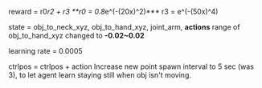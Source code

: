reward = r0*r2 + r3
**r0 = 0.8*e^(-(20x)^2)***
r3 = e^(-(50x)^4)

state = obj_to_neck_xyz, obj_to_hand_xyz, joint_arm, **actions**
range of obj_to_hand_xyz changed to **-0.02~0.02**

learning rate = 0.0005

ctrlpos = ctrlpos + action
Increase new point spawn interval to 5 sec (was 3), to let agent learn staying still when obj isn't moving.